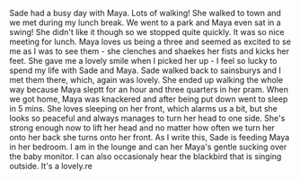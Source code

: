 Sade had a busy day with Maya. Lots of walking! She walked to town and we met during my lunch break. We went to a park and Maya even sat in a swing! She didn't like it though so we stopped quite quickly. It was so nice meeting for lunch. Maya loves us being a three and seemed as excited to se me as I was to see them - she clenches and shaekes her fists and kicks her feet. She gave me a lovely smile when I picked her up - I feel so lucky to spend my life with Sade and Maya. Sade walked back to sainsburys and I met them there, which, again was lovely. She ended up walking the whole way because Maya sleptt for an hour and three quarters in her pram. When we got home, Maya was knackered and after being put down went to sleep in 5 mins. She loves sleeping on her front, which alarms us a bit, but she looks so peaceful and always manages to turn her head to one side. She's strong enough now to lift her head and no matter how often we turn her onto her back she turns onto her front. As I write this, Sade is feeding Maya in her bedroom. I am in the lounge and can her Maya's gentle sucking over the baby monitor. I can also occasionaly hear the blackbird that is singing outside. It's a lovely.re
